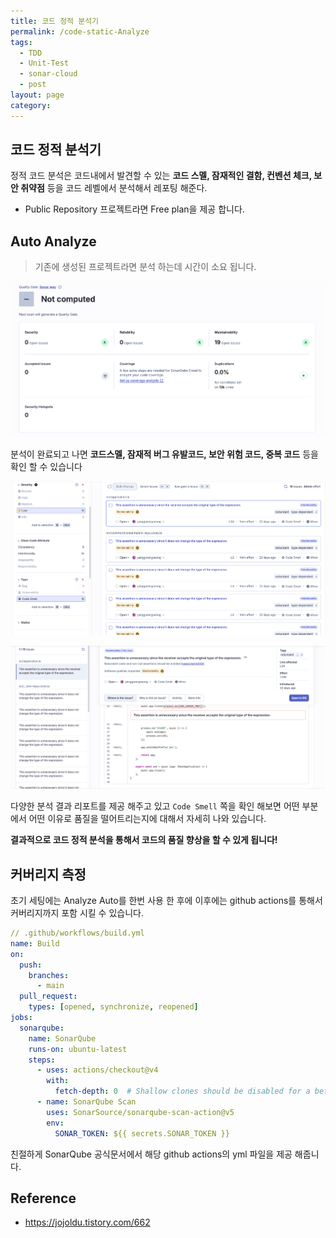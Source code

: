 ```yaml
---
title: 코드 정적 분석기
permalink: /code-static-Analyze
tags:
  - TDD
  - Unit-Test
  - sonar-cloud
  - post
layout: page
category:
---
```


## 코드 정적 분석기

정적 코드 분석은 코드내에서 발견할 수 있는 **코드 스멜, 잠재적인 결함, 컨벤션 체크, 보안 취약점** 등을 코드 레벨에서 분석해서 레포팅 해준다.

- Public Repository 프로젝트라면 Free plan을 제공 합니다.

## Auto Analyze

> 기존에 생성된 프로젝트라면 분석 하는데 시간이 소요 됩니다.

![](/assets/code-analyze-01.png)

분석이 완료되고 나면 **코드스멜, 잠재적 버그 유발코드, 보안 위험 코드, 중복 코드** 등을 확인 할 수 있습니다

![](/assets/code-analyze-02.png)

![](/assets/code-analyze-03.png)

다양한 분석 결과 리포트를 제공 해주고 있고 `Code Smell` 쪽을 확인 해보면 어떤 부분에서 어떤 이유로 품질을 떨어트리는지에 대해서 자세히 나와 있습니다.

**결과적으로 코드 정적 분석을 통해서 코드의 품질 향상을 할 수 있게 됩니다!** 

## 커버리지 측정

초기 세팅에는 Analyze Auto를 한번 사용 한 후에 이후에는 github actions를 통해서 커버리지까지 포함 시킬 수 있습니다.

```yml
// .github/workflows/build.yml
name: Build
on:
  push:
    branches:
      - main
  pull_request:
    types: [opened, synchronize, reopened]
jobs:
  sonarqube:
    name: SonarQube
    runs-on: ubuntu-latest
    steps:
      - uses: actions/checkout@v4
        with:
          fetch-depth: 0  # Shallow clones should be disabled for a better relevancy of analysis
      - name: SonarQube Scan
        uses: SonarSource/sonarqube-scan-action@v5
        env:
          SONAR_TOKEN: ${{ secrets.SONAR_TOKEN }}
```

친절하게 SonarQube 공식문서에서 해당 github actions의 yml 파일을 제공 해줍니다.

## Reference

- https://jojoldu.tistory.com/662
